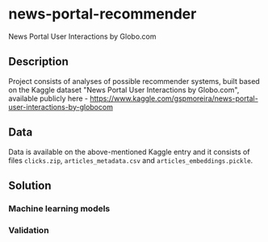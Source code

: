 # news-portal-recommender
News Portal User Interactions by Globo.com

## Description

Project consists of analyses of possible recommender systems, built based on the Kaggle dataset "News Portal User Interactions by Globo.com", available publicly here - https://www.kaggle.com/gspmoreira/news-portal-user-interactions-by-globocom

## Data

Data is available on the above-mentioned Kaggle entry and it consists of files `clicks.zip`, `articles_metadata.csv` and `articles_embeddings.pickle`. 

## Solution

### Machine learning models

### Validation

